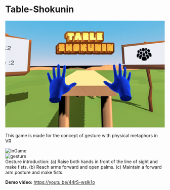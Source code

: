 # Table-Shokunin  
![MainPic](/2.jpg)

This game is made for the concept of gesture with physical metaphors in VR  

![InGame](https://i.imgur.com/ITKN5R4.png)  
![gesture](https://i.imgur.com/jqSeOtg.png)  
Gesture introduction: (a) Raise both hands in front of the line of sight and make fists. (b) Reach arms forward and open palms. (c) Maintain a forward arm posture and make fists.


**Demo video:** https://youtu.be/44rS-wsIk1o



